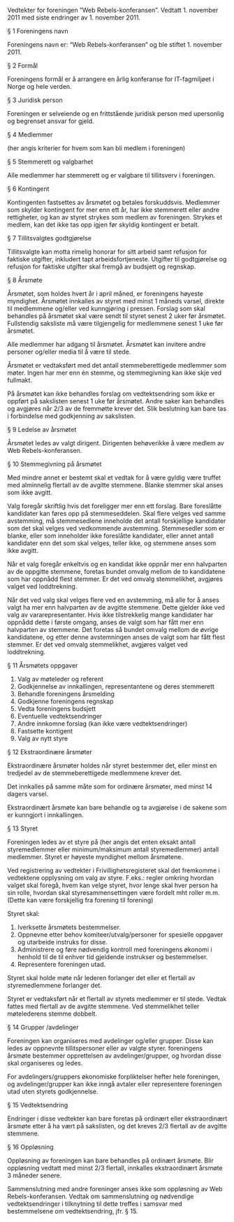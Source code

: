 Vedtekter for foreningen ”Web Rebels-konferansen”.
Vedtatt 1. november 2011 med siste endringer av 1. november 2011.

§ 1 Foreningens navn

Foreningens navn er: “Web Rebels-konferansen” og ble stiftet 1. november 2011.

§ 2 Formål

Foreningens formål er å arrangere en årlig konferanse for IT-fagmiljøet i Norge og hele verden.

§ 3 Juridisk person

Foreningen er selveiende og en frittstående juridisk person med upersonlig og begrenset ansvar for gjeld.

§ 4 Medlemmer

(her angis kriterier for hvem som kan bli medlem i foreningen)

§ 5 Stemmerett og valgbarhet

Alle medlemmer har stemmerett og er valgbare til tillitsverv i foreningen.

§ 6 Kontingent

Kontingenten fastsettes av årsmøtet og betales forskuddsvis.
Medlemmer som skylder kontingent for mer enn ett år, har ikke stemmerett eller andre rettigheter, og kan av styret strykes som medlem av foreningen.
Strykes et medlem, kan det ikke tas opp igjen før skyldig kontingent er betalt.

§ 7 Tillitsvalgtes godtgjørelse

Tillitsvalgte kan motta rimelig honorar for sitt arbeid samt refusjon for faktiske utgifter, inkludert tapt arbeidsfortjeneste.
Utgifter til godtgjørelse og refusjon for faktiske utgifter skal fremgå av budsjett og regnskap.

§ 8 Årsmøte

Årsmøtet, som holdes hvert år i april måned, er foreningens høyeste myndighet.
Årsmøtet innkalles av styret med minst 1 måneds varsel, direkte til medlemmene og/eller ved kunngjøring i pressen.
Forslag som skal behandles på årsmøtet skal være sendt til styret senest 2 uker før årsmøtet.
Fullstendig saksliste må være tilgjengelig for medlemmene senest 1 uke før årsmøtet.

Alle medlemmer har adgang til årsmøtet.
Årsmøtet kan invitere andre personer og/eller media til å være til stede.

Årsmøtet er vedtaksført med det antall stemmeberettigede medlemmer som møter.
Ingen har mer enn én stemme, og stemmegivning kan ikke skje ved fullmakt.

På årsmøtet kan ikke behandles forslag om vedtektsendring som ikke er oppført på sakslisten senest 1 uke før årsmøtet.
Andre saker kan behandles og avgjøres når 2/3 av de fremmøtte krever det.
Slik beslutning kan bare tas i forbindelse med godkjenning av sakslisten.

§ 9 Ledelse av årsmøtet

Årsmøtet ledes av valgt dirigent.
Dirigenten behøverikke å være medlem av Web Rebels-konferansen.	

§ 10 Stemmegivning på årsmøtet

Med mindre annet er bestemt skal et vedtak for å være gyldig være truffet med alminnelig flertall av de avgitte stemmene. Blanke stemmer skal anses som ikke avgitt.

Valg foregår skriftlig hvis det foreligger mer enn ett forslag.
Bare foreslåtte kandidater kan føres opp på stemmeseddelen.
Skal flere velges ved samme avstemming, må stemmesedlene inneholde det antall forskjellige kandidater som det skal velges ved vedkommende avstemming.
Stemmesedler som er blanke, eller som inneholder ikke foreslåtte kandidater, eller annet antall kandidater enn det som skal velges, teller ikke, og stemmene anses som ikke avgitt.

Når et valg foregår enkeltvis og en kandidat ikke oppnår mer enn halvparten av de oppgitte stemmene, foretas bundet omvalg mellom de to kandidatene som har oppnådd flest stemmer. Er det ved omvalg stemmelikhet, avgjøres valget ved loddtrekning.

Når det ved valg skal velges flere ved en avstemming, må alle for å anses valgt ha mer enn halvparten av de avgitte stemmene.
Dette gjelder ikke ved valg av vararepresentanter.
Hvis ikke tilstrekkelig mange kandidater har oppnådd dette i første omgang, anses de valgt som har fått mer enn halvparten av stemmene.
Det foretas så bundet omvalg mellom de øvrige kandidatene, og etter denne avstemningen anses de valgt som har fått flest stemmer.
Er det ved omvalg stemmelikhet, avgjøres valget ved loddtrekning.

§ 11 Årsmøtets oppgaver

1. Valg av møteleder og referent
2. Godkjennelse av innkallingen, representantene og deres stemmerett
3. Behandle foreningens årsmelding
4. Godkjenne foreningens regnskap
5. Vedta foreningens budsjett
6. Eventuelle vedtektsendringer
7. Andre innkomne forslag (kan ikke være vedtektsendringer)
8. Fastsette kontigent
9. Valg av nytt styre
	
§ 12 Ekstraordinære årsmøter

Ekstraordinære årsmøter holdes når styret bestemmer det, eller minst en tredjedel av de stemmeberettigede medlemmene krever det.

Det innkalles på samme måte som for ordinære årsmøter, med minst 14 dagers varsel.

Ekstraordinært årsmøte kan bare behandle og ta avgjørelse i de sakene som er kunngjort i innkallingen.

§ 13 Styret

Foreningen ledes av et styre på 		 (her angis det enten eksakt antall styremedlemmer eller minimum/maksimum antall styremedlemmer) antall medlemmer.
Styret er høyeste myndighet mellom årsmøtene.

Ved registrering av vedtekter i Frivillighetsregisteret skal det fremkomme i vedtektene opplysning om valg av styre. F.eks.: regler omkring hvordan valget skal foregå, hvem kan velge styret, hvor lenge skal hver person ha sin rolle, hvordan skal styresammensettingen være fordelt mht roller m.m. (Dette kan være forskjellig fra forening til forening) 

Styret skal:
1. Iverksette årsmøtets bestemmelser.
2. Oppnevne etter behov komiteer/utvalg/personer for spesielle oppgaver og utarbeide instruks for disse.
3. Administrere og føre nødvendig kontroll med foreningens økonomi i henhold til de til enhver tid gjeldende instrukser og bestemmelser.
4. Representere foreningen utad.

Styret skal holde møte når lederen forlanger det eller et flertall av styremedlemmene forlanger det.

Styret er vedtaksført når et flertall av styrets medlemmer er til stede.
Vedtak fattes med flertall av de avgitte stemmene.
Ved stemmelikhet teller møtelederens stemme dobbelt.

§ 14 Grupper /avdelinger

Foreningen kan organiseres med avdelinger og/eller grupper.
Disse kan ledes av oppnevnte tillitspersoner eller av valgte styrer. 
foreningens årsmøte bestemmer opprettelsen av avdelinger/grupper, og hvordan disse skal organiseres og ledes.

For avdelingers/gruppers økonomiske forpliktelser hefter hele foreningen, og avdelinger/grupper kan ikke inngå avtaler eller representere foreningen utad uten styrets godkjennelse.

§ 15 Vedtektsendring

Endringer i disse vedtekter kan bare foretas på ordinært eller ekstraordinært årsmøte etter å ha vært på sakslisten, og det kreves 2/3 flertall av de avgitte stemmene.

§ 16 Oppløsning

Oppløsning av foreningen kan bare behandles på ordinært årsmøte.
Blir oppløsning vedtatt med minst 2/3 flertall, innkalles ekstraordinært årsmøte 3 måneder senere. 

Sammenslutning med andre foreninger anses ikke som oppløsning av Web Rebels-konferansen.
Vedtak om sammenslutning og nødvendige vedtektsendringer i tilknytning til dette treffes i samsvar med bestemmelsene om vedtektsendring, jfr. § 15.
